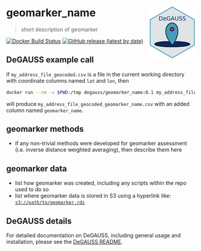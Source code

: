 # geomarker_name <a href='https://degauss-org.github.io/DeGAUSS/'><img src='DeGAUSS_hex.png' align="right" height="138.5" /></a>

> short description of geomarker

[![Docker Build Status](https://img.shields.io/docker/automated/degauss/geomarker_name)](https://hub.docker.com/repository/docker/degauss/geomarker_name/tags)
[![GitHub release (latest by date)](https://img.shields.io/github/v/release/degauss-org/geomarker_name)](https://github.com/degauss-org/geomarker_name/releases)

## DeGAUSS example call

If `my_address_file_geocoded.csv` is a file in the current working directory with coordinate columns named `lat` and `lon`, then

```sh
docker run --rm -v $PWD:/tmp degauss/geomarker_name:0.1 my_address_file_geocoded.csv
```

will produce `my_address_file_geocoded_geomarker_name.csv` with an added column named `geomarker_name`.

## geomarker methods

- if any non-trivial methods were developed for geomarker assessment (i.e. inverse distance weighted averaging), then describe them here

## geomarker data

- list how geomarker was created, including any scripts within the repo used to do so
- list where geomarker data is stored in S3 using a hyperlink like: [`s3://path/to/geomarker.rds`](https://geomarker.s3.us-east-2.amazonaws.com/path/to/geomarker.rds)

## DeGAUSS details

For detailed documentation on DeGAUSS, including general usage and installation, please see the [DeGAUSS README](https://github.com/degauss-org/DeGAUSS).

